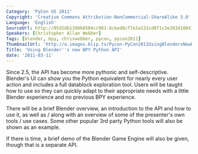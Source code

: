 ```yaml
---
Category: 'PyCon US 2011'
Copyright: 'Creative Commons Attribution-NonCommercial-ShareAlike 3.0'
Language: 'English'
SourceUrl: http://05d2db1380b6504cc981-8cbed8cf7e3a131cd8f1c3e383d10041.r93.cf2.rackcdn.com/pycon-us-2011/411_using-blender-s-new-bpy-python-api.mp4
Speakers: [Christopher Allan Webber]
Tags: [blender, bpy, chriswebber, pycon, pycon2011]
ThumbnailUrl: 'http://a.images.blip.tv/Pycon-PyCon2011UsingBlendersNewBPYPythonAPI450.png'
Title: 'Using Blender''s new BPY Python API'
date: '2011-03-11'
---
```

Since 2.5, the API has become more pythonic and self-descriptive. Blender's UI
can show you the Python equivalent for nearly every user action and includes a
full datablock exploration tool. Users will be taught how to use so they can
quickly adapt to their appropriate needs with a little Blender experience and
no previous BPY experience.

There will be a brief Blender overview, an introduction to the API and how to
use it, as well as / along with an overview of some of the presenter's own
tools / use cases. Some other popular 3rd party Python tools will also be
shown as an example.

If there is time, a brief demo of the Blender Game Engine will also be given,
though that is a separate API.

